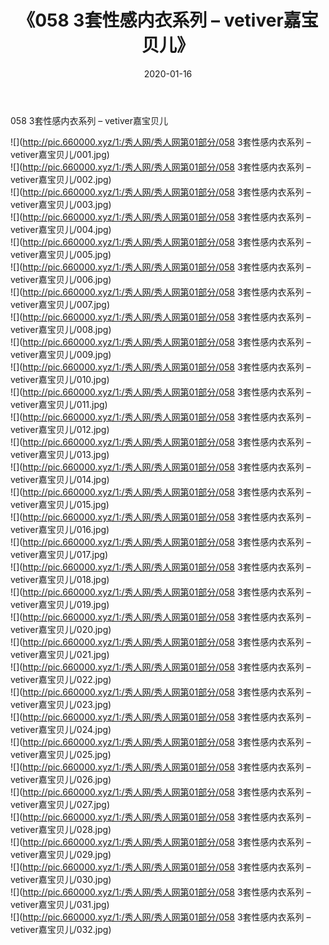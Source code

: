 ﻿---
layout: post
title:  《058 3套性感内衣系列 – vetiver嘉宝贝儿》
date:   2020-01-16
img: http://pic.660000.xyz/1:/秀人网/秀人网第01部分/058 3套性感内衣系列 – vetiver嘉宝贝儿/000.jpg
categories: [美女, 清纯, 唯美]
---

058 3套性感内衣系列 – vetiver嘉宝贝儿

  ![](http://pic.660000.xyz/1:/秀人网/秀人网第01部分/058 3套性感内衣系列 – vetiver嘉宝贝儿/001.jpg) <br> ![](http://pic.660000.xyz/1:/秀人网/秀人网第01部分/058 3套性感内衣系列 – vetiver嘉宝贝儿/002.jpg) <br> ![](http://pic.660000.xyz/1:/秀人网/秀人网第01部分/058 3套性感内衣系列 – vetiver嘉宝贝儿/003.jpg) <br> ![](http://pic.660000.xyz/1:/秀人网/秀人网第01部分/058 3套性感内衣系列 – vetiver嘉宝贝儿/004.jpg) <br> ![](http://pic.660000.xyz/1:/秀人网/秀人网第01部分/058 3套性感内衣系列 – vetiver嘉宝贝儿/005.jpg) <br> ![](http://pic.660000.xyz/1:/秀人网/秀人网第01部分/058 3套性感内衣系列 – vetiver嘉宝贝儿/006.jpg) <br> ![](http://pic.660000.xyz/1:/秀人网/秀人网第01部分/058 3套性感内衣系列 – vetiver嘉宝贝儿/007.jpg) <br> ![](http://pic.660000.xyz/1:/秀人网/秀人网第01部分/058 3套性感内衣系列 – vetiver嘉宝贝儿/008.jpg) <br> ![](http://pic.660000.xyz/1:/秀人网/秀人网第01部分/058 3套性感内衣系列 – vetiver嘉宝贝儿/009.jpg) <br> ![](http://pic.660000.xyz/1:/秀人网/秀人网第01部分/058 3套性感内衣系列 – vetiver嘉宝贝儿/010.jpg) <br> ![](http://pic.660000.xyz/1:/秀人网/秀人网第01部分/058 3套性感内衣系列 – vetiver嘉宝贝儿/011.jpg) <br> ![](http://pic.660000.xyz/1:/秀人网/秀人网第01部分/058 3套性感内衣系列 – vetiver嘉宝贝儿/012.jpg) <br> ![](http://pic.660000.xyz/1:/秀人网/秀人网第01部分/058 3套性感内衣系列 – vetiver嘉宝贝儿/013.jpg) <br> ![](http://pic.660000.xyz/1:/秀人网/秀人网第01部分/058 3套性感内衣系列 – vetiver嘉宝贝儿/014.jpg) <br> ![](http://pic.660000.xyz/1:/秀人网/秀人网第01部分/058 3套性感内衣系列 – vetiver嘉宝贝儿/015.jpg) <br> ![](http://pic.660000.xyz/1:/秀人网/秀人网第01部分/058 3套性感内衣系列 – vetiver嘉宝贝儿/016.jpg) <br> ![](http://pic.660000.xyz/1:/秀人网/秀人网第01部分/058 3套性感内衣系列 – vetiver嘉宝贝儿/017.jpg) <br> ![](http://pic.660000.xyz/1:/秀人网/秀人网第01部分/058 3套性感内衣系列 – vetiver嘉宝贝儿/018.jpg) <br> ![](http://pic.660000.xyz/1:/秀人网/秀人网第01部分/058 3套性感内衣系列 – vetiver嘉宝贝儿/019.jpg) <br> ![](http://pic.660000.xyz/1:/秀人网/秀人网第01部分/058 3套性感内衣系列 – vetiver嘉宝贝儿/020.jpg) <br> ![](http://pic.660000.xyz/1:/秀人网/秀人网第01部分/058 3套性感内衣系列 – vetiver嘉宝贝儿/021.jpg) <br> ![](http://pic.660000.xyz/1:/秀人网/秀人网第01部分/058 3套性感内衣系列 – vetiver嘉宝贝儿/022.jpg) <br> ![](http://pic.660000.xyz/1:/秀人网/秀人网第01部分/058 3套性感内衣系列 – vetiver嘉宝贝儿/023.jpg) <br> ![](http://pic.660000.xyz/1:/秀人网/秀人网第01部分/058 3套性感内衣系列 – vetiver嘉宝贝儿/024.jpg) <br> ![](http://pic.660000.xyz/1:/秀人网/秀人网第01部分/058 3套性感内衣系列 – vetiver嘉宝贝儿/025.jpg) <br> ![](http://pic.660000.xyz/1:/秀人网/秀人网第01部分/058 3套性感内衣系列 – vetiver嘉宝贝儿/026.jpg) <br> ![](http://pic.660000.xyz/1:/秀人网/秀人网第01部分/058 3套性感内衣系列 – vetiver嘉宝贝儿/027.jpg) <br> ![](http://pic.660000.xyz/1:/秀人网/秀人网第01部分/058 3套性感内衣系列 – vetiver嘉宝贝儿/028.jpg) <br> ![](http://pic.660000.xyz/1:/秀人网/秀人网第01部分/058 3套性感内衣系列 – vetiver嘉宝贝儿/029.jpg) <br> ![](http://pic.660000.xyz/1:/秀人网/秀人网第01部分/058 3套性感内衣系列 – vetiver嘉宝贝儿/030.jpg) <br> ![](http://pic.660000.xyz/1:/秀人网/秀人网第01部分/058 3套性感内衣系列 – vetiver嘉宝贝儿/031.jpg) <br> ![](http://pic.660000.xyz/1:/秀人网/秀人网第01部分/058 3套性感内衣系列 – vetiver嘉宝贝儿/032.jpg) <br>